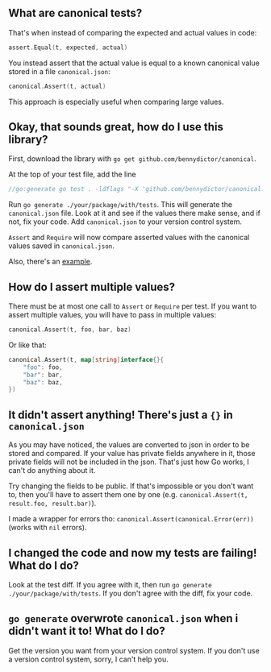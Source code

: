 ## What are canonical tests?

That's when instead of comparing the expected and actual values in code:
```go
assert.Equal(t, expected, actual)
```

You instead assert that the actual value is equal to a known canonical value stored in a file `canonical.json`:
```go
canonical.Assert(t, actual)
```

This approach is especially useful when comparing large values.

## Okay, that sounds great, how do I use this library?
First, download the library with `go get github.com/bennydictor/canonical`.

At the top of your test file, add the line
```go
//go:generate go test . -ldflags "-X 'github.com/bennydictor/canonical.Canonize=true'"
```

Run `go generate ./your/package/with/tests`. This will generate the `canonical.json` file.
Look at it and see if the values there make sense, and if not, fix your code.
Add `canonical.json` to your version control system.

`Assert` and `Require` will now compare asserted values with the canonical values saved in `canonical.json`.

Also, there's an [example](example).

## How do I assert multiple values?
There must be at most one call to `Assert` or `Require` per test. If you want to assert multiple values,
you will have to pass in multiple values:
```go
canonical.Assert(t, foo, bar, baz)
```

Or like that:
```go
canonical.Assert(t, map[string]interface{}{
	"foo": foo,
	"bar": bar,
	"baz": baz,
})
```

## It didn't assert anything! There's just a `{}` in `canonical.json`
As you may have noticed, the values are converted to json in order to be stored and compared.
If your value has private fields anywhere in it, those private fields will not be included in
the json. That's just how Go works, I can't do anything about it.

Try changing the fields to be public. If that's impossible or you don't want to,
then you'll have to assert them one by one (e.g. `canonical.Assert(t, result.foo, result.bar)`).

I made a wrapper for errors tho: `canonical.Assert(canonical.Error(err))` (works with `nil` errors).

## I changed the code and now my tests are failing! What do I do?
Look at the test diff. If you agree with it, then run `go generate ./your/package/with/tests`.
If you don't agree with the diff, fix your code.

## `go generate` overwrote `canonical.json` when i didn't want it to! What do I do?
Get the version you want from your version control system.
If you don't use a version control system, sorry, I can't help you.
